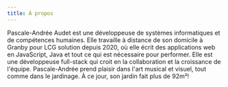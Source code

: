 ```yaml
---
title: À propos
---
```

Pascale-Andrée Audet est une développeuse de systèmes informatiques et de compétences humaines.
Elle travaille à distance de son domicile à Granby pour LCG solution depuis 2020, où elle écrit des applications web en JavaScript, Java et tout ce qui est nécessaire pour performer.
Elle est une développeuse full-stack qui croit en la collaboration et la croissance de l'équipe.
Pascale-Andrée prend plaisir dans l'art musical et visuel, tout comme dans le jardinage.
À ce jour, son jardin fait plus de 92m²! 


